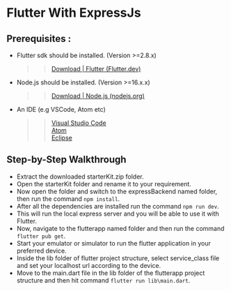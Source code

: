 
# Flutter With ExpressJs


## Prerequisites :
* Flutter sdk should be installed. (Version >=2.8.x)
    >> [Download | Flutter (Flutter.dev)](https://docs.flutter.dev/get-started/install)
* Node.js should be installed. (Version >=16.x.x)
    >> [Download | Node.js (nodejs.org)](https://nodejs.org/en/download/)
* An IDE (e.g VSCode, Atom etc)
    >> [Visual Studio Code](https://code.visualstudio.com/)\
    >> [Atom](https://atom.io/)\
    >> [Eclipse](https://www.eclipse.org/downloads/)

## Step-by-Step Walkthrough
* Extract the downloaded starterKit.zip folder.
* Open the starterKit folder and rename it to your requirement.
* Now open the folder and switch to the expressBackend named folder, then run the command ` npm install `.
* After all the dependencies are installed run the command ` npm run dev `.
* This will run the local express server and you will be able to use it with Flutter.
* Now, navigate to the flutterapp named folder and then run the command ` flutter pub get `.
* Start your emulator or simulator to run the flutter application in your preferred device.
* Inside the lib folder of flutter project structure, select service_class file and set your localhost url according to the device.
* Move to the main.dart file in the lib folder of the flutterapp project structure and then hit command ` flutter run lib\main.dart `.







